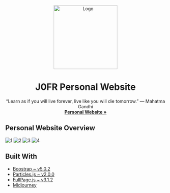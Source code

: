 <div align="center">
  <a href="https://j0fr.com">
    <img src="https://cdn.discordapp.com/attachments/1086114714771267614/1115031880576811028/J0FR_Round.png" alt="Logo" width="200" height="200">
  </a>

  <h1 align="center">J0FR Personal Website</h3>
  
  <p align="center">
    “Learn as if you will live forever, live like you will die tomorrow.” — Mahatma Gandhi
    <br />
    <a href="https://j0fr.com" target="_blank"><strong>Personal Website »</strong></a>
    <br />
  </p>
</div>



## Personal Website Overview
![1](https://cdn.discordapp.com/attachments/1086114714771267614/1115087656121028608/image.png)
![2](https://cdn.discordapp.com/attachments/1086114714771267614/1115087760844406824/image.png)
![3](https://cdn.discordapp.com/attachments/1086114714771267614/1115087823582789713/image.png)
![4](https://cdn.discordapp.com/attachments/1086114714771267614/1115087904344117359/image.png)

## Built With

* [Boostrap ~ v5.0.2](https://getbootstrap.com/)
* [Particles.js ~ v2.0.0](https://github.com/VincentGarreau/particles.js/)
* [FullPage.js ~ v3.1.2](https://github.com/alvarotrigo/fullPage.js/)
* [Midjourney](https://www.midjourney.com/)
